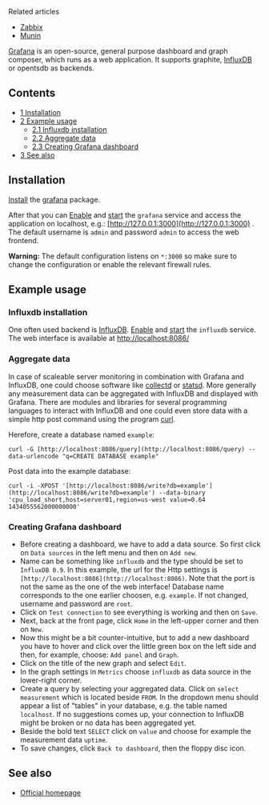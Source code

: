Related articles

*   [Zabbix](/index.php/Zabbix "Zabbix")
*   [Munin](/index.php/Munin "Munin")

[Grafana](https://grafana.com/) is an open-source, general purpose dashboard and graph composer, which runs as a web application. It supports graphite, [InfluxDB](/index.php/InfluxDB "InfluxDB") or opentsdb as backends.

## Contents

*   [1 Installation](#Installation)
*   [2 Example usage](#Example_usage)
    *   [2.1 Influxdb installation](#Influxdb_installation)
    *   [2.2 Aggregate data](#Aggregate_data)
    *   [2.3 Creating Grafana dashboard](#Creating_Grafana_dashboard)
*   [3 See also](#See_also)

## Installation

[Install](/index.php/Install "Install") the [grafana](https://www.archlinux.org/packages/?name=grafana) package.

After that you can [Enable](/index.php/Enable "Enable") and [start](/index.php/Start "Start") the `grafana` service and access the application on localhost, e.g.: [http://127.0.0.1:3000](http://127.0.0.1:3000) . The default username is `admin` and password `admin` to access the web frontend.

**Warning:** The default configuration listens on `*:3000` so make sure to change the configuration or enable the relevant firewall rules.

## Example usage

### Influxdb installation

One often used backend is [InfluxDB](/index.php/InfluxDB "InfluxDB"). [Enable](/index.php/Enable "Enable") and [start](/index.php/Start "Start") the `influxdb` service. The web interface is available at [http://localhost:8086/](http://localhost:8086/)

### Aggregate data

In case of scaleable server monitoring in combination with Grafana and InfluxDB, one could choose software like [collectd](/index.php/Collectd "Collectd") or [statsd](/index.php?title=Statsd&action=edit&redlink=1 "Statsd (page does not exist)"). More generally any measurement data can be aggregated with InfluxDB and displayed with Grafana. There are modules and libraries for several programming languages to interact with InfluxDB and one could even store data with a simple http post command using the program [curl](/index.php?title=Curl&action=edit&redlink=1 "Curl (page does not exist)").

Herefore, create a database named `example`:

```
curl -G [http://localhost:8086/query](http://localhost:8086/query) --data-urlencode "q=CREATE DATABASE example"

```

Post data into the example database:

```
curl -i -XPOST '[http://localhost:8086/write?db=example'](http://localhost:8086/write?db=example') --data-binary 'cpu_load_short,host=server01,region=us-west value=0.64 1434055562000000000'

```

### Creating Grafana dashboard

*   Before creating a dashboard, we have to add a data source. So first click on `Data sources` in the left menu and then on `Add new`.
*   Name can be something like `influxdb` and the type should be set to `InfluxDB 0.9`. In this example, the url for the Http settings is `[http://localhost:8086](http://localhost:8086)`. Note that the port is not the same as the one of the web interface! Database name corresponds to the one earlier choosen, e.g. `example`. If not changed, username and password are `root`.
*   Click on `Test connection` to see everything is working and then on `Save`.
*   Next, back at the front page, click `Home` in the left-upper corner and then on `New`.
*   Now this might be a bit counter-intuitive, but to add a new dashboard you have to hover and click over the little green box on the left side and then, for example, choose: `Add panel` and `Graph`.
*   Click on the title of the new graph and select `Edit`.
*   In the graph settings in `Metrics` choose `influxdb` as data source in the lower-right corner.
*   Create a query by selecting your aggregated data. Click on `select measurement` which is located beside `FROM`. In the dropdown menu should appear a list of "tables" in your database, e.g. the table named `localhost`. If no suggestions comes up, your connection to InfluxDB might be broken or no data has been aggregated yet.
*   Beside the bold text `SELECT` click on `value` and choose for example the measurement data `uptime`.
*   To save changes, click `Back to dashboard`, then the floppy disc icon.

## See also

*   [Official homepage](https://grafana.org/)